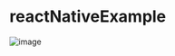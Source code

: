 # reactNativeExample
![image](https://user-images.githubusercontent.com/32381380/221412555-2cfe88a7-b313-4ae6-a811-62d09199160b.png)
